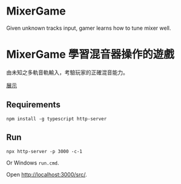 # MixerGame
Given unknown tracks input, gamer learns how to tune mixer well.

# MixerGame 學習混音器操作的遊戲

由未知之多軌音軌輸入，考驗玩家的正確混音能力。

[展示](https://christorng.github.io/MixerGame/src/)

## Requirements
```
npm install -g typescript http-server
```

## Run
```
npx http-server -p 3000 -c-1
```
Or Windows `run.cmd`.

Open [http://localhost:3000/src/](http://localhost:3000/src/).